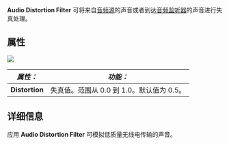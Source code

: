 **Audio Distortion Filter** 可将来自[音频源](https://docs.unity3d.com/cn/current/Manual/class-AudioSource.html)的声音或者到达[音频监听器](https://docs.unity3d.com/cn/current/Manual/class-AudioListener.html)的声音进行失真处理。

## 属性
![](https://docs.unity3d.com/cn/current/uploads/Main/AudioDistortionFilter.png)

|**_属性：_**|**_功能：_**|
|---|---|
|**Distortion**|失真值。范围从 0.0 到 1.0。默认值为 0.5。|

## 详细信息
应用 **Audio Distortion Filter** 可模拟低质量无线电传输的声音。